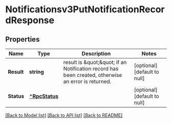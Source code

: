 # Notificationsv3PutNotificationRecordResponse

## Properties
Name | Type | Description | Notes
------------ | ------------- | ------------- | -------------
**Result** | **string** | result is \&quot;\&quot; if an Notification record has been created, otherwise an error is returned. | [optional] [default to null]
**Status** | [***RpcStatus**](rpcStatus.md) |  | [optional] [default to null]

[[Back to Model list]](../README.md#documentation-for-models) [[Back to API list]](../README.md#documentation-for-api-endpoints) [[Back to README]](../README.md)

